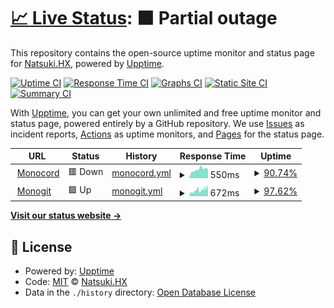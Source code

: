 # [📈 Live Status](https://status.natsuki.live): <!--live status--> **🟧 Partial outage**

This repository contains the open-source uptime monitor and status page for [Natsuki.HX](https://status.natsuki.live), powered by [Upptime](https://github.com/upptime/upptime).

[![Uptime CI](https://github.com/AToska21/monocord/workflows/Uptime%20CI/badge.svg)](https://github.com/AToska21/monocord/actions?query=workflow%3A%22Uptime+CI%22)
[![Response Time CI](https://github.com/AToska21/monocord/workflows/Response%20Time%20CI/badge.svg)](https://github.com/AToska21/monocord/actions?query=workflow%3A%22Response+Time+CI%22)
[![Graphs CI](https://github.com/AToska21/monocord/workflows/Graphs%20CI/badge.svg)](https://github.com/AToska21/monocord/actions?query=workflow%3A%22Graphs+CI%22)
[![Static Site CI](https://github.com/AToska21/monocord/workflows/Static%20Site%20CI/badge.svg)](https://github.com/AToska21/monocord/actions?query=workflow%3A%22Static+Site+CI%22)
[![Summary CI](https://github.com/AToska21/monocord/workflows/Summary%20CI/badge.svg)](https://github.com/AToska21/monocord/actions?query=workflow%3A%22Summary+CI%22)

With [Upptime](https://upptime.js.org), you can get your own unlimited and free uptime monitor and status page, powered entirely by a GitHub repository. We use [Issues](https://github.com/AToska21/monocord/issues) as incident reports, [Actions](https://github.com/AToska21/monocord/actions) as uptime monitors, and [Pages](https://status.natsuki.live) for the status page.

<!--start: status pages-->
<!-- This summary is generated by Upptime (https://github.com/upptime/upptime) -->
<!-- Do not edit this manually, your changes will be overwritten -->
<!-- prettier-ignore -->
| URL | Status | History | Response Time | Uptime |
| --- | ------ | ------- | ------------- | ------ |
| <img alt="" src="https://icons.duckduckgo.com/ip3/chat.natsuki.live.ico" height="13"> [Monocord](https://chat.natsuki.live) | 🟥 Down | [monocord.yml](https://github.com/AToska21/monocord/commits/HEAD/history/monocord.yml) | <details><summary><img alt="Response time graph" src="./graphs/monocord/response-time-week.png" height="20"> 550ms</summary><br><a href="https://status.natsuki.live/history/monocord"><img alt="Response time 582" src="https://img.shields.io/endpoint?url=https%3A%2F%2Fraw.githubusercontent.com%2FAToska21%2Fmonocord%2FHEAD%2Fapi%2Fmonocord%2Fresponse-time.json"></a><br><a href="https://status.natsuki.live/history/monocord"><img alt="24-hour response time 468" src="https://img.shields.io/endpoint?url=https%3A%2F%2Fraw.githubusercontent.com%2FAToska21%2Fmonocord%2FHEAD%2Fapi%2Fmonocord%2Fresponse-time-day.json"></a><br><a href="https://status.natsuki.live/history/monocord"><img alt="7-day response time 550" src="https://img.shields.io/endpoint?url=https%3A%2F%2Fraw.githubusercontent.com%2FAToska21%2Fmonocord%2FHEAD%2Fapi%2Fmonocord%2Fresponse-time-week.json"></a><br><a href="https://status.natsuki.live/history/monocord"><img alt="30-day response time 582" src="https://img.shields.io/endpoint?url=https%3A%2F%2Fraw.githubusercontent.com%2FAToska21%2Fmonocord%2FHEAD%2Fapi%2Fmonocord%2Fresponse-time-month.json"></a><br><a href="https://status.natsuki.live/history/monocord"><img alt="1-year response time 582" src="https://img.shields.io/endpoint?url=https%3A%2F%2Fraw.githubusercontent.com%2FAToska21%2Fmonocord%2FHEAD%2Fapi%2Fmonocord%2Fresponse-time-year.json"></a></details> | <details><summary><a href="https://status.natsuki.live/history/monocord">90.74%</a></summary><a href="https://status.natsuki.live/history/monocord"><img alt="All-time uptime 95.10%" src="https://img.shields.io/endpoint?url=https%3A%2F%2Fraw.githubusercontent.com%2FAToska21%2Fmonocord%2FHEAD%2Fapi%2Fmonocord%2Fuptime.json"></a><br><a href="https://status.natsuki.live/history/monocord"><img alt="24-hour uptime 35.21%" src="https://img.shields.io/endpoint?url=https%3A%2F%2Fraw.githubusercontent.com%2FAToska21%2Fmonocord%2FHEAD%2Fapi%2Fmonocord%2Fuptime-day.json"></a><br><a href="https://status.natsuki.live/history/monocord"><img alt="7-day uptime 90.74%" src="https://img.shields.io/endpoint?url=https%3A%2F%2Fraw.githubusercontent.com%2FAToska21%2Fmonocord%2FHEAD%2Fapi%2Fmonocord%2Fuptime-week.json"></a><br><a href="https://status.natsuki.live/history/monocord"><img alt="30-day uptime 95.10%" src="https://img.shields.io/endpoint?url=https%3A%2F%2Fraw.githubusercontent.com%2FAToska21%2Fmonocord%2FHEAD%2Fapi%2Fmonocord%2Fuptime-month.json"></a><br><a href="https://status.natsuki.live/history/monocord"><img alt="1-year uptime 95.10%" src="https://img.shields.io/endpoint?url=https%3A%2F%2Fraw.githubusercontent.com%2FAToska21%2Fmonocord%2FHEAD%2Fapi%2Fmonocord%2Fuptime-year.json"></a></details>
| <img alt="" src="https://icons.duckduckgo.com/ip3/git.natsuki.live.ico" height="13"> [Monogit](https://git.natsuki.live) | 🟩 Up | [monogit.yml](https://github.com/AToska21/monocord/commits/HEAD/history/monogit.yml) | <details><summary><img alt="Response time graph" src="./graphs/monogit/response-time-week.png" height="20"> 672ms</summary><br><a href="https://status.natsuki.live/history/monogit"><img alt="Response time 1112" src="https://img.shields.io/endpoint?url=https%3A%2F%2Fraw.githubusercontent.com%2FAToska21%2Fmonocord%2FHEAD%2Fapi%2Fmonogit%2Fresponse-time.json"></a><br><a href="https://status.natsuki.live/history/monogit"><img alt="24-hour response time 465" src="https://img.shields.io/endpoint?url=https%3A%2F%2Fraw.githubusercontent.com%2FAToska21%2Fmonocord%2FHEAD%2Fapi%2Fmonogit%2Fresponse-time-day.json"></a><br><a href="https://status.natsuki.live/history/monogit"><img alt="7-day response time 672" src="https://img.shields.io/endpoint?url=https%3A%2F%2Fraw.githubusercontent.com%2FAToska21%2Fmonocord%2FHEAD%2Fapi%2Fmonogit%2Fresponse-time-week.json"></a><br><a href="https://status.natsuki.live/history/monogit"><img alt="30-day response time 1112" src="https://img.shields.io/endpoint?url=https%3A%2F%2Fraw.githubusercontent.com%2FAToska21%2Fmonocord%2FHEAD%2Fapi%2Fmonogit%2Fresponse-time-month.json"></a><br><a href="https://status.natsuki.live/history/monogit"><img alt="1-year response time 1112" src="https://img.shields.io/endpoint?url=https%3A%2F%2Fraw.githubusercontent.com%2FAToska21%2Fmonocord%2FHEAD%2Fapi%2Fmonogit%2Fresponse-time-year.json"></a></details> | <details><summary><a href="https://status.natsuki.live/history/monogit">97.62%</a></summary><a href="https://status.natsuki.live/history/monogit"><img alt="All-time uptime 96.89%" src="https://img.shields.io/endpoint?url=https%3A%2F%2Fraw.githubusercontent.com%2FAToska21%2Fmonocord%2FHEAD%2Fapi%2Fmonogit%2Fuptime.json"></a><br><a href="https://status.natsuki.live/history/monogit"><img alt="24-hour uptime 100.00%" src="https://img.shields.io/endpoint?url=https%3A%2F%2Fraw.githubusercontent.com%2FAToska21%2Fmonocord%2FHEAD%2Fapi%2Fmonogit%2Fuptime-day.json"></a><br><a href="https://status.natsuki.live/history/monogit"><img alt="7-day uptime 97.62%" src="https://img.shields.io/endpoint?url=https%3A%2F%2Fraw.githubusercontent.com%2FAToska21%2Fmonocord%2FHEAD%2Fapi%2Fmonogit%2Fuptime-week.json"></a><br><a href="https://status.natsuki.live/history/monogit"><img alt="30-day uptime 96.89%" src="https://img.shields.io/endpoint?url=https%3A%2F%2Fraw.githubusercontent.com%2FAToska21%2Fmonocord%2FHEAD%2Fapi%2Fmonogit%2Fuptime-month.json"></a><br><a href="https://status.natsuki.live/history/monogit"><img alt="1-year uptime 96.89%" src="https://img.shields.io/endpoint?url=https%3A%2F%2Fraw.githubusercontent.com%2FAToska21%2Fmonocord%2FHEAD%2Fapi%2Fmonogit%2Fuptime-year.json"></a></details>

<!--end: status pages-->

[**Visit our status website →**](https://status.natsuki.live)

## 📄 License

- Powered by: [Upptime](https://github.com/upptime/upptime)
- Code: [MIT](./LICENSE) © [Natsuki.HX](https://status.natsuki.live)
- Data in the `./history` directory: [Open Database License](https://opendatacommons.org/licenses/odbl/1-0/)
